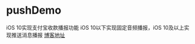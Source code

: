 # pushDemo
iOS 10实现支付宝收款播报功能
iOS 10以下实现固定音频播报，iOS 10及以上实现推送消息播报
[博客地址](http://www.jianshu.com/p/c1e9cc550f2d)
